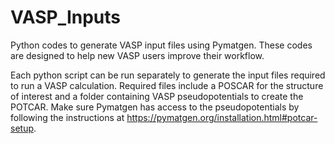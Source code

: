 # VASP_Inputs
Python codes to generate VASP input files using Pymatgen. These codes are designed to help new VASP users improve their workflow. 

Each python script can be run separately to generate the input files required to run a VASP calculation. Required files include a POSCAR for the structure of interest and a folder containing VASP pseudopotentials to create the POTCAR. Make sure Pymatgen has access to the pseudopotentials by following the instructions at https://pymatgen.org/installation.html#potcar-setup.
